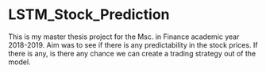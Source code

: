 # LSTM_Stock_Prediction
This is my master thesis project for the Msc. in Finance academic year 2018-2019. 
Aim was to see if there is any predictability in the stock prices. 
If there is any, is there any chance we can create a trading strategy out of the model.
